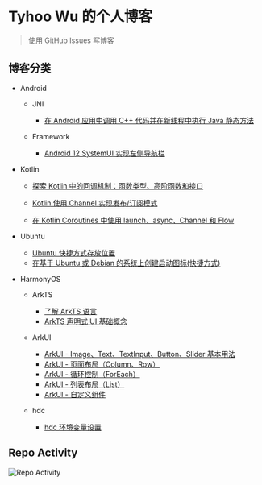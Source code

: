 # Tyhoo Wu 的个人博客

> 使用 GitHub Issues 写博客

## 博客分类

+ Android
  + JNI
    + [在 Android 应用中调用 C++ 代码并在新线程中执行 Java 静态方法](https://github.com/cnwutianhao/blog/issues/1)

  + Framework 
    + [Android 12 SystemUI 实现左侧导航栏](https://github.com/cnwutianhao/blog/issues/2)

+ Kotlin
  + [探索 Kotlin 中的回调机制：函数类型、高阶函数和接口](https://github.com/cnwutianhao/blog/issues/3)
 
  + [Kotlin 使用 Channel 实现发布/订阅模式](https://github.com/cnwutianhao/blog/issues/4)
 
  + [在 Kotlin Coroutines 中使用 launch、async、Channel 和 Flow](https://github.com/cnwutianhao/blog/issues/5)

+ Ubuntu
  + [Ubuntu 快捷方式存放位置](https://github.com/cnwutianhao/blog/issues/6)
  + [在基于 Ubuntu 或 Debian 的系统上创建启动图标(快捷方式)](https://github.com/cnwutianhao/blog/issues/10)

+ HarmonyOS
  + ArkTS
    + [了解 ArkTS 语言](https://github.com/cnwutianhao/blog/issues/7)
    + [ArkTS 声明式 UI 基础概念](https://github.com/cnwutianhao/blog/issues/8)

  + ArkUI
    + [ArkUI - Image、Text、TextInput、Button、Slider 基本用法](https://github.com/cnwutianhao/blog/issues/9)
    + [ArkUI - 页面布局（Column、Row）](https://github.com/cnwutianhao/blog/issues/11)
    + [ArkUI - 循环控制（ForEach）](https://github.com/cnwutianhao/blog/issues/13)
    + [ArkUI - 列表布局（List）](https://github.com/cnwutianhao/blog/issues/14)
    + [ArkUI - 自定义组件](https://github.com/cnwutianhao/blog/issues/15)
    
  + hdc
    + [hdc 环境变量设置](https://github.com/cnwutianhao/blog/issues/12)

## Repo Activity

![Repo Activity](https://repobeats.axiom.co/api/embed/a10f09b5d6b3b788d6181535b6027a84589493e0.svg "Repobeats analytics image")
